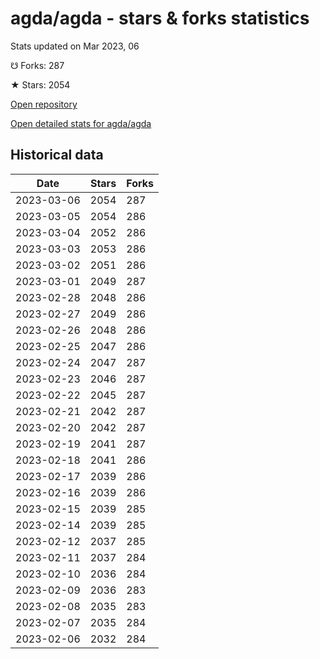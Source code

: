 # agda/agda - stars & forks statistics

Stats updated on Mar 2023, 06

☋ Forks: 287

★ Stars: 2054

[Open repository](https://github.com/agda/agda)

[Open detailed stats for agda/agda](https://reviewgithub.com/rep/agda/agda)

## Historical data
| Date | Stars | Forks |
|------|-------|-------|
| 2023-03-06 | 2054 | 287 | 
| 2023-03-05 | 2054 | 286 | 
| 2023-03-04 | 2052 | 286 | 
| 2023-03-03 | 2053 | 286 | 
| 2023-03-02 | 2051 | 286 | 
| 2023-03-01 | 2049 | 287 | 
| 2023-02-28 | 2048 | 286 | 
| 2023-02-27 | 2049 | 286 | 
| 2023-02-26 | 2048 | 286 | 
| 2023-02-25 | 2047 | 286 | 
| 2023-02-24 | 2047 | 287 | 
| 2023-02-23 | 2046 | 287 | 
| 2023-02-22 | 2045 | 287 | 
| 2023-02-21 | 2042 | 287 | 
| 2023-02-20 | 2042 | 287 | 
| 2023-02-19 | 2041 | 287 | 
| 2023-02-18 | 2041 | 286 | 
| 2023-02-17 | 2039 | 286 | 
| 2023-02-16 | 2039 | 286 | 
| 2023-02-15 | 2039 | 285 | 
| 2023-02-14 | 2039 | 285 | 
| 2023-02-12 | 2037 | 285 | 
| 2023-02-11 | 2037 | 284 | 
| 2023-02-10 | 2036 | 284 | 
| 2023-02-09 | 2036 | 283 | 
| 2023-02-08 | 2035 | 283 | 
| 2023-02-07 | 2035 | 284 | 
| 2023-02-06 | 2032 | 284 | 

